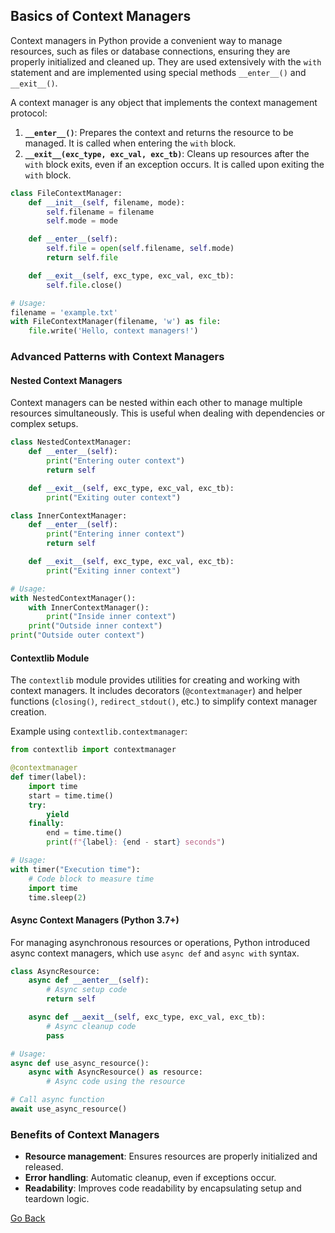 ## Basics of Context Managers

Context managers in Python provide a convenient way to manage resources, such as files or database connections, ensuring they are properly initialized and cleaned up. They are used extensively with the `with` statement and are implemented using special methods `__enter__()` and `__exit__()`.

A context manager is any object that implements the context management protocol:

1. **`__enter__()`**: Prepares the context and returns the resource to be managed. It is called when entering the `with` block.
2. **`__exit__(exc_type, exc_val, exc_tb)`**: Cleans up resources after the `with` block exits, even if an exception occurs. It is called upon exiting the `with` block.

```python
class FileContextManager:
    def __init__(self, filename, mode):
        self.filename = filename
        self.mode = mode

    def __enter__(self):
        self.file = open(self.filename, self.mode)
        return self.file

    def __exit__(self, exc_type, exc_val, exc_tb):
        self.file.close()

# Usage:
filename = 'example.txt'
with FileContextManager(filename, 'w') as file:
    file.write('Hello, context managers!')
```

### Advanced Patterns with Context Managers

#### Nested Context Managers

Context managers can be nested within each other to manage multiple resources simultaneously. This is useful when dealing with dependencies or complex setups.

```python
class NestedContextManager:
    def __enter__(self):
        print("Entering outer context")
        return self

    def __exit__(self, exc_type, exc_val, exc_tb):
        print("Exiting outer context")

class InnerContextManager:
    def __enter__(self):
        print("Entering inner context")
        return self

    def __exit__(self, exc_type, exc_val, exc_tb):
        print("Exiting inner context")

# Usage:
with NestedContextManager():
    with InnerContextManager():
        print("Inside inner context")
    print("Outside inner context")
print("Outside outer context")
```

#### Contextlib Module

The `contextlib` module provides utilities for creating and working with context managers. It includes decorators (`@contextmanager`) and helper functions (`closing()`, `redirect_stdout()`, etc.) to simplify context manager creation.

Example using `contextlib.contextmanager`:

```python
from contextlib import contextmanager

@contextmanager
def timer(label):
    import time
    start = time.time()
    try:
        yield
    finally:
        end = time.time()
        print(f"{label}: {end - start} seconds")

# Usage:
with timer("Execution time"):
    # Code block to measure time
    import time
    time.sleep(2)
```

#### Async Context Managers (Python 3.7+)

For managing asynchronous resources or operations, Python introduced async context managers, which use `async def` and `async with` syntax.

```python
class AsyncResource:
    async def __aenter__(self):
        # Async setup code
        return self

    async def __aexit__(self, exc_type, exc_val, exc_tb):
        # Async cleanup code
        pass

# Usage:
async def use_async_resource():
    async with AsyncResource() as resource:
        # Async code using the resource

# Call async function
await use_async_resource()
```

### Benefits of Context Managers

- **Resource management**: Ensures resources are properly initialized and released.
- **Error handling**: Automatic cleanup, even if exceptions occur.
- **Readability**: Improves code readability by encapsulating setup and teardown logic.

[Go Back](javascript:history.go(-1))